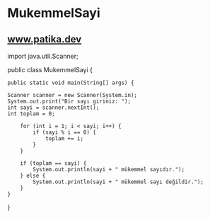 # MukemmelSayi
www.patika.dev
--------------


import java.util.Scanner;

public class MukemmelSayi {
	
	public static void main(String[] args) {
		
	Scanner scanner = new Scanner(System.in);
	System.out.print("Bir sayı giriniz: ");
	int sayi = scanner.nextInt();
	int toplam = 0;
	
	    for (int i = 1; i < sayi; i++) {
	        if (sayi % i == 0) {
	            toplam += i;
	        }
	    }
	    
	    if (toplam == sayi) {
	        System.out.println(sayi + " mükemmel sayıdır.");
	    } else {
	        System.out.println(sayi + " mükemmel sayı değildir.");
	    }
	}
}
